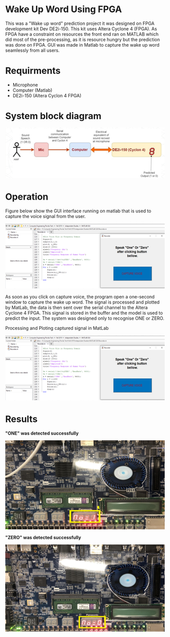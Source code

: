 # Wake Up Word Using FPGA

This was a "Wake up word" prediction project it was designed on FPGA development kit Dev DE2i-150. This kit uses Altera Cyclone 4 (FPGA). As FPGA have a constraint on resources the front end ran on MATLAB which did most of the pre-processing, as it is resource hungry but the prediction was done on FPGA. GUI was made in Matlab to capture the wake up word seamlessly from all users. 



# Requirments 

* Microphone 
* Computer (Matlab)
* DE2i-150 (Altera Cyclon 4 FPGA)

# System block diagram 

![System Design](https://github.com/adolfdcosta91/Wake-Up-Word-Using-FPGA/blob/master/GitHub/System.png)

# Operation 

Figure below show the GUI interface running on matlab that is used to capture the voice signal from the user.

![System Design](https://github.com/adolfdcosta91/Wake-Up-Word-Using-FPGA/blob/master/GitHub/Capture.png)

As soon as you click on capture voice, the program open a one-second window to capture the wake up word. The signal is processed and plotted by MatLab, the data is then sent over the serial channel to the Altera Cyclone 4 FPGA. This signal is stored in the buffer and the model is used to predict the input. The system was designed only to recognise ONE or ZERO. 

Processing and Ploting captured signal in MatLab

![Capture](https://github.com/adolfdcosta91/Wake-Up-Word-Using-FPGA/blob/master/GitHub/Capture.png)

# Results

**"ONE" was detected successfully**

![One](https://github.com/adolfdcosta91/Wake-Up-Word-Using-FPGA/blob/master/GitHub/One.png)

**"ZERO" was detected successfully**

![Zero](https://github.com/adolfdcosta91/Wake-Up-Word-Using-FPGA/blob/master/GitHub/Zero.png)
